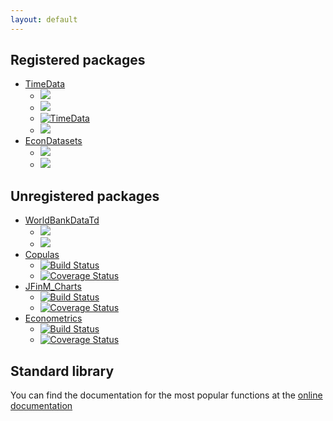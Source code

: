 ```yaml
---
layout: default
---
```


## Registered packages

- [TimeData](http://juliafinmetrix.github.io/TimeData.jl)
  - [<img src="https://travis-ci.org/JuliaFinMetriX/TimeData.jl.png">](https://travis-ci.org/JuliaFinMetriX/TimeData.jl)
  - [<img src="https://coveralls.io/repos/JuliaFinMetriX/TimeData.jl/badge.png">](https://coveralls.io/r/JuliaFinMetriX/TimeData.jl?branch%3Dmaster)
  - [![TimeData](http://pkg.julialang.org/badges/TimeData_0.3.svg)](http://pkg.julialang.org/?pkg=TimeData&ver=0.3)
  - [<img src="https://zenodo.org/badge/doi/10.5281/zenodo.12003.png">](http://dx.doi.org/10.5281/zenodo.12003)
- [EconDatasets](http://juliafinmetrix.github.io/EconDatasets.jl)
  - [<img
    src="https://travis-ci.org/JuliaFinMetriX/EconDatasets.jl.png">](https://travis-ci.org/JuliaFinMetriX/EconDatasets.jl)  
  - [<img src="https://coveralls.io/repos/JuliaFinMetriX/EconDatasets.jl/badge.png">](https://coveralls.io/r/JuliaFinMetriX/EconDatasets.jl?branch%3Dmaster)

## Unregistered packages

- [WorldBankDataTd](http://juliafinmetrix.github.io/WorldBankDataTd.jl/)
	- [<img src="https://travis-ci.org/JuliaFinMetriX/WorldBankDataTd.jl.svg">](https://travis-ci.org/JuliaFinMetriX/WorldBankDataTd.jl)
	- [<img src="https://coveralls.io/repos/JuliaFinMetriX/WorldBankDataTd.jl/badge.png">](https://coveralls.io/r/JuliaFinMetriX/WorldBankDataTd.jl)
- [Copulas](http://juliafinmetrix.github.io/Copulas.jl/)
	- [![Build
     Status](https://travis-ci.org/JuliaFinMetriX/Copulas.jl.svg?branch=master)](https://travis-ci.org/JuliaFinMetriX/Copulas.jl)
	- [![Coverage
     Status](https://coveralls.io/repos/JuliaFinMetriX/Copulas.jl/badge.svg?branch=master)](https://coveralls.io/r/JuliaFinMetriX/Copulas.jl?branch=master)
- [JFinM_Charts](https://github.com/JuliaFinMetriX/JFinM_Charts)
	- [![Build Status](https://travis-ci.org/JuliaFinMetriX/JFinM_Charts.svg?branch=master)](https://travis-ci.org/JuliaFinMetriX/JFinM_Charts.jl)
	- [![Coverage Status](https://coveralls.io/repos/JuliaFinMetriX/JFinM_Charts/badge.svg)](https://coveralls.io/r/JuliaFinMetriX/JFinM_Charts)
- [Econometrics](http://juliafinmetrix.github.io/Econometrics.jl/)
	- [![Build Status](https://travis-ci.org/JuliaFinMetriX/Econometrics.jl.svg?branch=master)](https://travis-ci.org/JuliaFinMetriX/Econometrics.jl)
	- [![Coverage Status](https://coveralls.io/repos/JuliaFinMetriX/Econometrics.jl/badge.svg?branch=master&service=github)](https://coveralls.io/github/JuliaFinMetriX/Econometrics.jl?branch=master)

## Standard library

You can find the documentation for the most popular functions at the
[online documentation](http://juliafinmetrix.readthedocs.org/en/latest/index.html)
